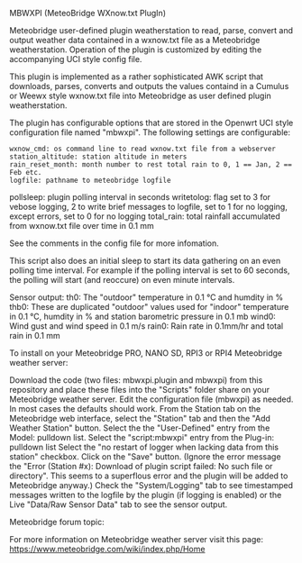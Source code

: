 MBWXPI (MeteoBridge WXnow.txt PlugIn)

Meteobridge user-defined plugin weatherstation to read, parse, convert and output weather data contained in a wxnow.txt file as a Meteobridge weatherstation. 
Operation of the plugin is customized by editing the accompanying UCI style config file.

This plugin is implemented as a rather sophisticated AWK script that downloads, parses, converts and outputs the values containd in a Cumulus or Weewx style wxnow.txt file into Meteobridge as user defined plugin weatherstation. 

The plugin has configurable options that are stored in the Openwrt UCI style configuration file named "mbwxpi". The following settings are configurable:
 
	wxnow_cmd: os command line to read wxnow.txt file from a webserver
	station_altitude: station altitude in meters
	rain_reset_month: month number to rest total rain to 0, 1 == Jan, 2 == Feb etc.
	logfile: pathname to meteobridge logfile
  pollsleep: plugin polling interval in seconds
  writetolog: flag set to 3 for vebose logging, 2 to write brief messages to logfile, set to 1 for no logging, except errors, set to 0 for no logging
	total_rain: total rainfall accumulated from wxnow.txt file over time in 0.1 mm

See the comments in the config file for more infomation.

This script also does an initial sleep to start its data gathering on an even polling time interval. For example if the polling interval is set to 60 seconds, the polling will start (and reoccure) on even minute intervals.

Sensor output:
    th0:    The "outdoor" temperature in 0.1 °C and humdity in %
    thb0:   These are duplicated "outdoor" values used for "indoor" temperature in 0.1 °C, humdity in % and station barometric pressure in 0.1 mb
    wind0:  Wind gust and wind speed in 0.1 m/s
    rain0:  Rain rate in 0.1mm/hr and total rain in 0.1 mm
    
To install on your Meteobridge PRO, NANO SD, RPI3 or RPI4 Meteobridge weather server:

Download the code (two files: mbwxpi.plugin and mbwxpi) from this repository and place these files into the "Scripts" folder share on your Meteobridge weather server.
Edit the configuration file (mbwxpi) as needed. In most cases the defaults should work.
From the Station tab on the Meteobridge web interface, select the "Station" tab and then the "Add Weather Station" button.
Select the the "User-Defined" entry from the Model: pulldown list.
Select the "script:mbwxpi" entry from the Plug-in: pulldown list
Select the "no restart of logger when lacking data from this station" checkbox.
Click on the "Save" button. (Ignore the error message the "Error (Station #x): Download of plugin script failed: No such file or directory". This seems to a superflous error and the plugin will be added to Meteobridge anyway.)
Check the "System/Logging" tab to see timestamped messages written to the logfile by the plugin (if logging is enabled) or the Live "Data/Raw Sensor Data" tab to see the sensor output.

Meteobridge forum topic: 

For more information on Meteobridge weather server visit this page: https://www.meteobridge.com/wiki/index.php/Home

